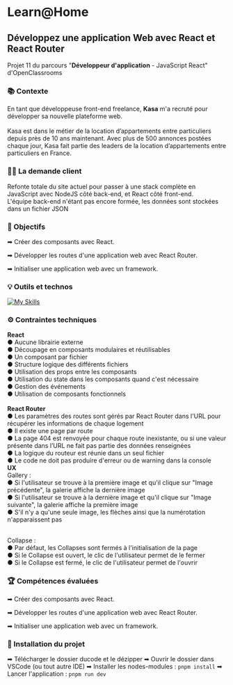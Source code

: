 # Learn@Home

## Développez une application Web avec React et React Router

Projet 11 du parcours "**Développeur d'application** - JavaScript React" d'OpenClassrooms

### 📚 Contexte

En tant que développeuse front-end freelance, **Kasa** m'a recruté pour développer sa nouvelle plateforme web.<br><br>
Kasa est dans le métier de la location d’appartements entre particuliers depuis près de 10 ans maintenant. Avec plus de 500 annonces postées chaque jour, Kasa fait partie des leaders de la location d’appartements entre particuliers en France.

### 🧍‍♂️ La demande client

Refonte totale du site actuel pour passer à une stack complète en JavaScript avec NodeJS côté back-end, et React côté front-end. <br>
L'équipe back-end n'étant pas encore formée, les données sont stockées dans un fichier JSON

### 🎯 Objectifs

➡ Créer des composants avec React.<br>

➡ Développer les routes d'une application web avec React Router. <br>

➡ Initialiser une application web avec un framework.<br>

### 💡 Outils et technos

[![My Skills](https://skillicons.dev/icons?i=html,react,sass,vite,figma,github,pnpm)](https://skillicons.dev)

### ⚙ Contraintes techniques

**React** <br>
● Aucune librairie externe <br>
● Découpage en composants modulaires et réutilisables <br>
● Un composant par fichier <br>
● Structure logique des différents fichiers <br>
● Utilisation des props entre les composants <br>
● Utilisation du state dans les composants quand c'est nécessaire <br>
● Gestion des événements <br>
● Utilisation de composants fonctionnels <br><br>
**React Router** <br>
● Les paramètres des routes sont gérés par React Router dans l'URL pour récupérer les informations de chaque logement <br>
● Il existe une page par route <br>
● La page 404 est renvoyée pour chaque route inexistante, ou si une valeur présente dans l’URL ne fait pas partie des données renseignées <br>
● La logique du routeur est réunie dans un seul fichier <br>
● Le code ne doit pas produire d'erreur ou de warning dans la console <br>
**UX** <br>
Gallery : <br>
● Si l'utilisateur se trouve à la première image et qu'il clique sur "Image précédente", la galerie affiche la dernière image <br>
● Si l'utilisateur se trouve à la dernière image et qu'il clique sur "Image suivante", la galerie affiche la première image <br>
● S'il n'y a qu'une seule image, les flèches ainsi que la numérotation n'apparaissent pas <br><br>

Collapse : <br>
● Par défaut, les Collapses sont fermés à l'initialisation de la page <br>
● Si le Collapse est ouvert, le clic de l'utilisateur permet de le fermer <br>
● Si le Collapse est fermé, le clic de l'utilisateur permet de l'ouvrir <br>

### 🏆 Compétences évaluées

➡ Créer des composants avec React.<br>

➡ Développer les routes d'une application web avec React Router. <br>

➡ Initialiser une application web avec un framework.<br>

### 🔨 Installation du projet

➡ Télécharger le dossier ducode et le dézipper
➡ Ouvrir le dossier dans VSCode (ou tout autre IDE)
➡ Installer les nodes-modules : `pnpm install`
➡ Lancer l'application : `pnpm run dev`
